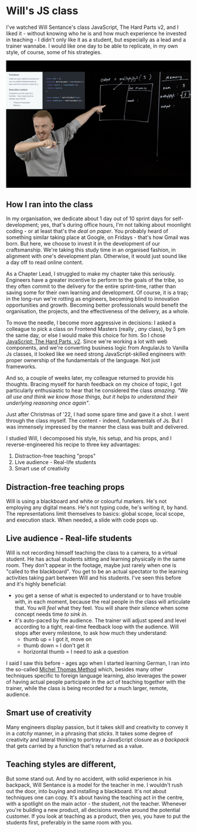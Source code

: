# Will's JS class

I've watched Will Sentance's class JavaScript, The Hard Parts v2, and I liked it - without knowing who he is and how much experience he invested in teaching - I didn't only like it as a student, but especially as a lead and a trainer wannabe. I would like one day to be able to replicate, in my own style, of course, some of his strategies.

![Will Sentance explaining code on a blackboard](./js-hard-parts-v2.jpg)

## How I ran into the class

In my organisation, we dedicate about 1 day out of 10 sprint days for self-development; yes, that's during office hours, I'm not talking about moonlight coding - or at least that's the *deal on paper*. You probably heard of something similar taking place at Google, on Fridays - that's how Gmail was born. But here, we choose to invest it in the development of our craftsmanship. We're taking this study time in an organised fashion, in alignment with one's development plan. Otherwise, it would just sound like a day off to read online content.

As a Chapter Lead, I struggled to make my chapter take this seriously. Engineers have a greater incentive to perform to the goals of the tribe, so they often commit to the delivery for the entire sprint-time, rather than saving some for their own learning and development. Of course, it is a trap; in the long-run we're rotting as engineers, becoming blind to innovation opportunities and growth. Becoming better professionals would benefit the organisation, the projects, and the effectiveness of the delivery, as a whole.

To move the needle, I become more aggressive in decisions: I asked a colleague to pick a class on Frontend Masters (really , *any* class), by 5 pm the same day, or else I would make this choice for him. So I chose [JavaScript: The Hard Parts, v2](https://frontendmasters.com/courses/javascript-hard-parts-v2/). Since we're working a lot with web components, and we're converting business logic from AngularJs to Vanilla Js classes, it looked like we need strong JavaScript-skilled engineers with proper ownership of the fundamentals of the language. Not just frameworks.

And so, a couple of weeks later, my colleague returned to provide his thoughts. Bracing myself for harsh feedback on my choice of topic, I got particularly enthusiastic to hear that he considered the class *amazing*. *"We all use and think we know those things, but it helps to understand their underlying reasoning once again"*.

Just after Christmas of '22, I had some spare time and gave it a shot. I went through the class myself. The content - indeed, fundamentals of Js. But I was immensely impressed by the manner the class was built and delivered.

I studied Will, I decomposed his style, his setup, and his props, and I reverse-engineered his recipe to three key advantages:

1. Distraction-free teaching "props"
1. Live audience - Real-life students
1. Smart use of creativity

## Distraction-free teaching props

Will is using a blackboard and white or colourful markers. He's not employing
any digital means. He's not typing code, he's writing it, by hand. The representations
limit themselves to basics: global scope, local scope, and execution stack. When
needed, a slide with code pops up.

## Live audience - Real-life students

Will is not recording himself teaching the class to a camera, to a virtual student.
He has actual students sitting and learning physically in the same room. They don't appear in the footage, maybe just rarely when one is "called to the blackboard". You get to be an actual spectator to the learning activities taking part between Will and his students. I've seen this before and it's highly beneficial:
 - you get a sense of what is expected to understand or to have trouble with, in each moment, because the real people in the class will articulate that. You will *feel* what they feel. You will share their silence when some concept needs time *to sink in*.
 - it's auto-paced by the audience. The trainer will adjust speed and level according to a tight, real-time feedback loop with the audience. Will stops after every milestone, to ask how much they understand:
   * thumb up = I got it, move on
   * thumb down = I don't get it
   * horizontal thumb = I need to ask a question

I said I saw this before - ages ago when I started learning German, I ran into
the so-called [Michel Thomas
Method](https://www.youtube.com/watch?v=U9Xh-by50pI) which, besides many other techniques
specific to foreign language learning, also leverages the power of having actual
people participate in the act of teaching together with the trainer, while the class is being recorded for a much
larger, remote, audience.

## Smart use of creativity

Many engineers display passion, but it takes skill and creativity to convey it
in a *catchy* manner, in a phrasing that *sticks*. It takes some degree of
creativity and lateral thinking to portray a JavaScript closure as *a backpack*
that gets carried by a function that's returned as a value.

## Teaching styles are different, 

But some stand out. And by no accident, with solid experience in his backpack, Will Sentance is a model for the teacher in me.
I wouldn't rush out the door, into buying and installing a blackboard. It's not about techniques one can copy.
It's about having the teaching act in the centre, with a spotlight on the main actor -
the student, not the teacher. Whenever you're building a new product, all decisions revolve around
the potential customer. If you look at teaching as a product, then yes, you have
to put the students first, preferably in the same room with you.
